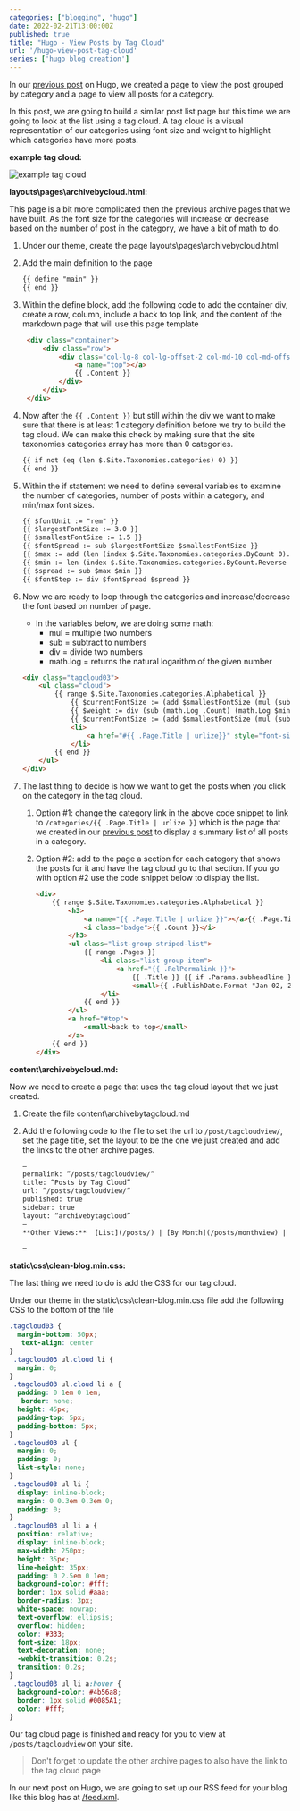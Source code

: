 ```yaml
---
categories: ["blogging", "hugo"]
date: 2022-02-21T13:00:00Z
published: true
title: "Hugo - View Posts by Tag Cloud"
url: '/hugo-view-post-tag-cloud'
series: ['hugo blog creation']
---
```


In our [previous post](/hugo-view-post-grouped-by-category) on Hugo, we created a page to view the post grouped by category and a page to view all posts for a category.

In this post, we are going to build a similar post list page but this time we are going to look at the list using a tag cloud.  A tag cloud is a visual representation of our categories using font size and weight to highlight which categories have more posts.

**example tag cloud:**

![example tag cloud](/images/hugo/tag-cloud/example-tag-cloud.png)

<!--more-->

**layouts\pages\archivebycloud.html:**

This page is a bit more complicated then the previous archive pages that we have built.  As the font size for the categories will increase or decrease based on the number of post in the category, we have a bit of math to do.

1. Under our theme, create the page layouts\pages\archivebycloud.html
1. Add the main definition to the page

    ```html
    {{ define "main" }}
    {{ end }}
    ```

1. Within the define block, add the following code to add the container div, create a row, column, include a back to top link, and the content of the markdown page that will use this page template

   ```html
    <div class="container">
        <div class="row">
            <div class="col-lg-8 col-lg-offset-2 col-md-10 col-md-offset-1">
                <a name="top"></a>
                {{ .Content }}
            </div>
        </div>
    </div>
   ```

1. Now after the `{{ .Content }}` but still within the div we want to make sure that there is at least 1 category definition before we try to build the tag cloud.  We can make this check by making sure that the site taxonomies categories array has more than 0 categories.

    ```html
    {{ if not (eq (len $.Site.Taxonomies.categories) 0) }}
    {{ end }}
    ```

1. Within the if statement we need to define several variables to examine the number of categories, number of posts within a category, and min/max font sizes.

    ```html
    {{ $fontUnit := "rem" }}
    {{ $largestFontSize := 3.0 }}
    {{ $smallestFontSize := 1.5 }}
    {{ $fontSpread := sub $largestFontSize $smallestFontSize }}
    {{ $max := add (len (index $.Site.Taxonomies.categories.ByCount 0).Pages) 1 }}
    {{ $min := len (index $.Site.Taxonomies.categories.ByCount.Reverse 0).Pages }}
    {{ $spread := sub $max $min }}
    {{ $fontStep := div $fontSpread $spread }}
    ```

1. Now we are ready to loop through the categories and increase/decrease the font based on number of page.

      * In the variables below, we are doing some math:
        * mul = multiple two numbers
        * sub = subtract to numbers
        * div = divide two numbers
        * math.log = returns the natural logarithm of the given number

    ```html
    <div class="tagcloud03">
        <ul class="cloud">
            {{ range $.Site.Taxonomies.categories.Alphabetical }}
                {{ $currentFontSize := (add $smallestFontSize (mul (sub .Count $min) $fontStep) ) }}
                {{ $weight := div (sub (math.Log .Count) (math.Log $min)) (sub (math.Log $max) (math.Log $min)) }}
                {{ $currentFontSize := (add $smallestFontSize (mul (sub $largestFontSize $smallestFontSize) $weight) ) }}
                <li>
                    <a href="#{{ .Page.Title | urlize}}" style="font-size:{{$currentFontSize}}{{$fontUnit}}">{{ .Page.Title }}</a>
                </li>
            {{ end }}
        </ul>
    </div>
    ```

1. The last thing to decide is how we want to get the posts when you click on the category in the tag cloud.
   1. Option #1: change the category link in the above code snippet to link to `/categories/{{ .Page.Title | urlize }}` which is the page that we created in our [previous post](/hugo-view-post-grouped-by-category) to display a summary list of all posts in a category.
   1. Option #2: add to the page a section for each category that shows the posts for it and have the tag cloud go to that section.  If you go with option #2 use the code snippet below to display the list.

        ```html
        <div>
            {{ range $.Site.Taxonomies.categories.Alphabetical }}
                <h3>
                    <a name="{{ .Page.Title | urlize }}"></a>{{ .Page.Title}}
                    <i class="badge">{{ .Count }}</i>
                </h3>
                <ul class="list-group striped-list">
                    {{ range .Pages }}
                        <li class="list-group-item">
                            <a href="{{ .RelPermalink }}">
                                {{ .Title }} {{ if .Params.subheadline }} ({{ .Params.subheadline }}){{ end }} -
                                <small>{{ .PublishDate.Format "Jan 02, 2006" }}{{ partial "draft" . }}</small></a>
                        </li>
                    {{ end }}
                </ul>
                <a href="#top">
                    <small>back to top</small>
                </a>
            {{ end }}
        </div>
        ```

**content\archivebycloud.md:**

Now we need to create a page that uses the tag cloud layout that we just created.

1. Create the file content\archivebytagcloud.md
1. Add the following code to the file to set the url to `/post/tagcloudview/`, set the page title, set the layout to be the one we just created and add the links to the other archive pages.

    ```html
    —
    permalink: “/posts/tagcloudview/“
    title: “Posts by Tag Cloud”
    url: “/posts/tagcloudview/“
    published: true
    sidebar: true
    layout: “archivebytagcloud”
    —
    **Other Views:**  [List](/posts/) | [By Month](/posts/monthview) | [By Category](/categories)

    —
    ```

**static\css\clean-blog.min.css:**

The last thing we need to do is add the CSS for our tag cloud.

Under our theme in the static\css\clean-blog.min.css file add the following CSS to the bottom of the file

```css
.tagcloud03 {
  margin-bottom: 50px;
   text-align: center
}
 .tagcloud03 ul.cloud li {
  margin: 0;
}
 .tagcloud03 ul.cloud li a {
  padding: 0 1em 0 1em;
   border: none;
  height: 45px;
  padding-top: 5px;
  padding-bottom: 5px;
}
 .tagcloud03 ul {
  margin: 0;
  padding: 0;
  list-style: none;
}
 .tagcloud03 ul li {
  display: inline-block;
  margin: 0 0.3em 0.3em 0;
  padding: 0;
}
 .tagcloud03 ul li a {
  position: relative;
  display: inline-block;
  max-width: 250px;
  height: 35px;
  line-height: 35px;
  padding: 0 2.5em 0 1em;
  background-color: #fff;
  border: 1px solid #aaa;
  border-radius: 3px;
  white-space: nowrap;
  text-overflow: ellipsis;
  overflow: hidden;
  color: #333;
  font-size: 18px;
  text-decoration: none;
  -webkit-transition: 0.2s;
  transition: 0.2s;
}
 .tagcloud03 ul li a:hover {
  background-color: #4b56a8;
  border: 1px solid #0085A1;
  color: #fff;
}
```

Our tag cloud page is finished and ready for you to view at `/posts/tagcloudview` on your site.

> Don't forget to update the other archive pages to also have the link to the tag cloud page

In our next post on Hugo, we are going to set up our RSS feed for your blog like this blog has at [/feed.xml](/feed.xml).
